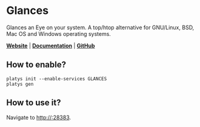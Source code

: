 # Glances

Glances an Eye on your system. A top/htop alternative for GNU/Linux, BSD, Mac OS and Windows operating systems. 

**[Website](https://nicolargo.github.io/glances/)** | **[Documentation](http://glances.readthedocs.org/en/latest/)** | **[GitHub](https://github.com/nicolargo/glances)**

## How to enable?

```
platys init --enable-services GLANCES
platys gen
```

## How to use it?

Navigate to <http://:28383>.